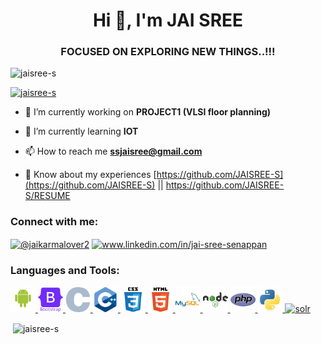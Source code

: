 <h1 align="center">Hi 👋, I'm JAI SREE</h1>
<h3 align="center">FOCUSED ON EXPLORING NEW THINGS..!!!</h3>

<p align="left"> <img src="https://komarev.com/ghpvc/?username=jaisree-s&label=Profile%20views&color=0e75b6&style=flat" alt="jaisree-s" /> </p>

<p align="left"> <a href="https://github.com/ryo-ma/github-profile-trophy"><img src="https://github-profile-trophy.vercel.app/?username=jaisree-s" alt="jaisree-s" /></a> </p>

- 🔭 I’m currently working on **PROJECT1 (VLSI floor planning)**

- 🌱 I’m currently learning **IOT**

- 📫 How to reach me **ssjaisree@gmail.com**

- 📄 Know about my experiences [https://github.com/JAISREE-S](https://github.com/JAISREE-S) || https://github.com/JAISREE-S/RESUME 

<h3 align="left">Connect with me:</h3>
<p align="left">
<a href="https://twitter.com/@jaikarmalover2" target="blank"><img align="center" src="https://cdn.jsdelivr.net/npm/simple-icons@3.0.1/icons/twitter.svg" alt="@jaikarmalover2" height="30" width="40" /></a>
<a href="https://linkedin.com/in/www.linkedin.com/in/jai-sree-senappan" target="blank"><img align="center" src="https://cdn.jsdelivr.net/npm/simple-icons@3.0.1/icons/linkedin.svg" alt="www.linkedin.com/in/jai-sree-senappan" height="30" width="40" /></a>
</p>

<h3 align="left">Languages and Tools:</h3>
<p align="left"> <a href="https://developer.android.com" target="_blank"> <img src="https://raw.githubusercontent.com/devicons/devicon/master/icons/android/android-original-wordmark.svg" alt="android" width="40" height="40"/> </a> <a href="https://getbootstrap.com" target="_blank"> <img src="https://raw.githubusercontent.com/devicons/devicon/master/icons/bootstrap/bootstrap-plain-wordmark.svg" alt="bootstrap" width="40" height="40"/> </a> <a href="https://www.cprogramming.com/" target="_blank"> <img src="https://raw.githubusercontent.com/devicons/devicon/master/icons/c/c-original.svg" alt="c" width="40" height="40"/> </a> <a href="https://www.w3schools.com/cpp/" target="_blank"> <img src="https://raw.githubusercontent.com/devicons/devicon/master/icons/cplusplus/cplusplus-original.svg" alt="cplusplus" width="40" height="40"/> </a> <a href="https://www.w3schools.com/css/" target="_blank"> <img src="https://raw.githubusercontent.com/devicons/devicon/master/icons/css3/css3-original-wordmark.svg" alt="css3" width="40" height="40"/> </a> <a href="https://www.w3.org/html/" target="_blank"> <img src="https://raw.githubusercontent.com/devicons/devicon/master/icons/html5/html5-original-wordmark.svg" alt="html5" width="40" height="40"/> </a> <a href="https://www.mysql.com/" target="_blank"> <img src="https://raw.githubusercontent.com/devicons/devicon/master/icons/mysql/mysql-original-wordmark.svg" alt="mysql" width="40" height="40"/> </a> <a href="https://nodejs.org" target="_blank"> <img src="https://raw.githubusercontent.com/devicons/devicon/master/icons/nodejs/nodejs-original-wordmark.svg" alt="nodejs" width="40" height="40"/> </a> <a href="https://www.php.net" target="_blank"> <img src="https://raw.githubusercontent.com/devicons/devicon/master/icons/php/php-original.svg" alt="php" width="40" height="40"/> </a> <a href="https://www.python.org" target="_blank"> <img src="https://raw.githubusercontent.com/devicons/devicon/master/icons/python/python-original.svg" alt="python" width="40" height="40"/> </a> <a href="https://lucene.apache.org/solr/" target="_blank"> <img src="https://www.vectorlogo.zone/logos/apache_solr/apache_solr-icon.svg" alt="solr" width="40" height="40"/> </a> </p>

<p>&nbsp;<img align="center" src="https://github-readme-stats.vercel.app/api?username=jaisree-s&show_icons=true&locale=en" alt="jaisree-s" /></p>

